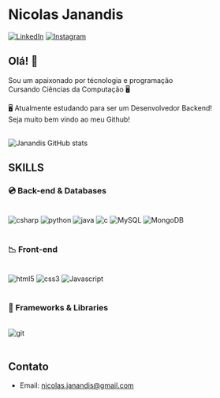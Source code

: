 
# **Nicolas Janandis**
[![LinkedIn](https://img.shields.io/badge/LinkedIn-0077B5?style=for-the-badge&logo=linkedin&logoColor=white)](https://www.linkedin.com/in/nicolas-janandis-a25576224/)
[![Instagram](https://img.shields.io/badge/Instagram-E4405F?style=for-the-badge&logo=instagram&logoColor=white)](https://www.instagram.com/nicolasjnds/)

## **Olá!** 👋

Sou um apaixonado por técnologia e programação<br> 
Cursando Ciências da Computação 🖥️


🖥️   Atualmente estudando para ser um Desenvolvedor Backend!<br>
Seja muito bem vindo ao meu Github!

<br>![Janandis GitHub stats](https://github-readme-stats.vercel.app/api?username=devjanandis&show_icons=true&theme=onedark)

## SKILLS


### 💿 **Back-end & Databases**
<div class="Back" style "display: inline_block"><br/>
<img align="center" alt="csharp" src="https://img.shields.io/badge/C%23-239120?style=for-the-badge&logo=c-sharp&logoColor=white">
<img align="center" alt="python" src="https://img.shields.io/badge/Python-3776AB?style=for-the-badge&logo=python&logoColor=white">
<img align="center" alt="java" src="https://img.shields.io/badge/Java-ED8B00?style=for-the-badge&logo=openjdk&logoColor=white">
<img align="center" alt="c" src="https://img.shields.io/badge/C-00599C?style=for-the-badge&logo=c&logoColor=white">
<img align="center" alt="MySQL" src="https://img.shields.io/badge/MySQL-00000F?style=for-the-badge&logo=mysql&logoColor=white">
<img align="center" alt="MongoDB" src=https://img.shields.io/badge/MongoDB-4EA94B?style=for-the-badge&logo=mongodb&logoColor=white>
</div><br>

### 📉 **Front-end**<br>
<div class="Front" style "display: inline_block"><br>
<img align="center" alt="html5" src="https://img.shields.io/badge/HTML5-E34F26?style=for-the-badge&logo=html5&logoColor=white">
<img align="center" alt="css3" src="https://img.shields.io/badge/CSS3-1572B6?style=for-the-badge&logo=css3&logoColor=white">
<img align="center" alt="Javascript" src="https://img.shields.io/badge/JavaScript-323330?style=for-the-badge&logo=javascript&logoColor=F7DF1E">
</div><br>

### 🔨 Frameworks & Libraries
<div class="FL" style "display: inline_block"><br>
<img align="center" alt="git" src="https://img.shields.io/badge/GIT-E44C30?style=for-the-badge&logo=git&logoColor=white">
</div><br>

## Contato

- Email: nicolas.janandis@gmail.com
